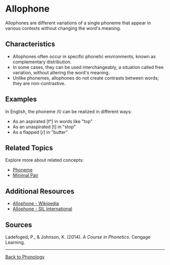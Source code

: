 # Allophone

Allophones are different variations of a single phoneme that appear in various contexts without changing the word's meaning.

## Characteristics

- Allophones often occur in specific phonetic environments, known as complementary distribution.
- In some cases, they can be used interchangeably, a situation called free variation, without altering the word's meaning.
- Unlike phonemes, allophones do not create contrasts between words; they are non-contrastive.

## Examples

In English, the phoneme /t/ can be realized in different ways:

- As an aspirated [tʰ] in words like "top"
- As an unaspirated [t] in "stop"
- As a flapped [ɾ] in "butter"

## Related Topics

Explore more about related concepts:

- [Phoneme](Phoneme.md)
- [Minimal Pair](Minimal-Pair.md)

## Additional Resources

- [Allophone - Wikipedia](https://en.wikipedia.org/wiki/Allophone)
- [Allophone - SIL International](https://glossary.sil.org/term/allophone)

## Sources

Ladefoged, P., & Johnson, K. (2014). *A Course in Phonetics*. Cengage Learning.

---

[Back to Phonology](../README.md)
